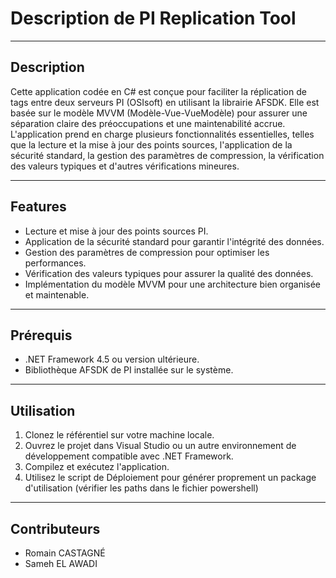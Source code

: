 # Description de PI Replication Tool

---

## Description

Cette application codée en C# est conçue pour faciliter la réplication de tags entre deux serveurs PI (OSIsoft) en utilisant la librairie AFSDK. Elle est basée sur le modèle MVVM (Modèle-Vue-VueModèle) pour assurer une séparation claire des préoccupations et une maintenabilité accrue. L'application prend en charge plusieurs fonctionnalités essentielles, telles que la lecture et la mise à jour des points sources, l'application de la sécurité standard, la gestion des paramètres de compression, la vérification des valeurs typiques et d'autres vérifications mineures.

---

## Features

- Lecture et mise à jour des points sources PI.
- Application de la sécurité standard pour garantir l'intégrité des données.
- Gestion des paramètres de compression pour optimiser les performances.
- Vérification des valeurs typiques pour assurer la qualité des données.
- Implémentation du modèle MVVM pour une architecture bien organisée et maintenable.

---

## Prérequis

- .NET Framework 4.5 ou version ultérieure.
- Bibliothèque AFSDK de PI installée sur le système.

---

## Utilisation

1. Clonez le référentiel sur votre machine locale.
2. Ouvrez le projet dans Visual Studio ou un autre environnement de développement compatible avec .NET Framework.
3. Compilez et exécutez l'application.
4. Utilisez le script de Déploiement pour générer proprement un package d'utilisation (vérifier les paths dans le fichier powershell)

---

## Contributeurs

- Romain CASTAGNÉ
- Sameh EL AWADI
